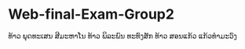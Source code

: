 ﻿# Web-final-Exam-Group2
 ທ້າວ ພຸດທະເສນ ສີມະຫາໂນ
 ທ້າວ ພິລະພົນ ທະທົງສັກ
 ທ້າວ ສອນແກ້ວ ແກ້ວທຳມະວົງ
 
